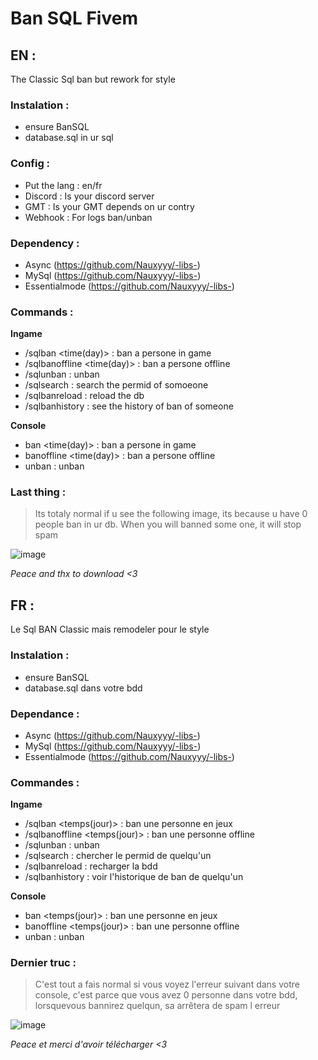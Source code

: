 # Ban SQL Fivem

## EN : 

The Classic Sql ban but rework for style 

### Instalation : 

- ensure BanSQL
- database.sql in ur sql

### Config : 

- Put the lang : en/fr
- Discord : Is your discord server
- GMT : Is your GMT depends on ur contry
- Webhook : For logs ban/unban

### Dependency : 

- Async (https://github.com/Nauxyyy/-libs-)
- MySql (https://github.com/Nauxyyy/-libs-)
- Essentialmode (https://github.com/Nauxyyy/-libs-)

### Commands : 
**Ingame**

- /sqlban <id> <time(day)> <reason> : ban a persone in game
- /sqlbanoffline <permid> <time(day)> <reason> : ban a persone offline
- /sqlunban <pseudo> : unban
- /sqlsearch <name> : search the permid of somoeone
- /sqlbanreload : reload the db
- /sqlbanhistory <name> : see the history of ban of someone

**Console**
- ban <id> <time(day)> <reason> : ban a persone in game
- banoffline <permid> <time(day)> <reason> : ban a persone offline
- unban <pseudo> : unban

### Last thing :

> Its totaly normal if u see the following image, its because u have 0 people ban in ur db. When you will banned some one, it will stop spam

![image](https://github.com/user-attachments/assets/276a7bf3-007a-4d9c-a7e4-9739bb2a0853)

*Peace and thx to download <3*

## FR :

Le Sql BAN Classic mais remodeler pour le style

### Instalation : 

- ensure BanSQL
- database.sql dans votre bdd

### Dependance : 

- Async (https://github.com/Nauxyyy/-libs-)
- MySql (https://github.com/Nauxyyy/-libs-)
- Essentialmode (https://github.com/Nauxyyy/-libs-)

### Commandes : 
**Ingame**

- /sqlban <id> <temps(jour)> <raison> : ban une personne en jeux
- /sqlbanoffline <permid> <temps(jour)> <raison> : ban une personne offline
- /sqlunban <pseudo> : unban
- /sqlsearch <pseudo> : chercher le permid de quelqu'un
- /sqlbanreload : recharger la bdd
- /sqlbanhistory <pseudo> : voir l'historique de ban de quelqu'un

**Console**
- ban <id> <temps(jour)> <raison> : ban une personne en jeux
- banoffline <permid> <temps(jour)> <raison> : ban une personne offline
- unban <pseudo> : unban

### Dernier truc :

> C'est tout a fais normal si vous voyez l'erreur suivant dans votre console, c'est parce que vous avez 0 personne dans votre bdd, lorsquevous bannirez quelqun, sa arrêtera de spam l erreur

![image](https://github.com/user-attachments/assets/ea5fa8a9-4b72-4aff-9b9d-6893724023ed)

*Peace et merci d'avoir télécharger <3*
